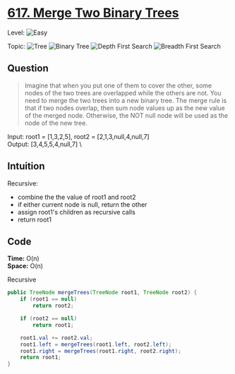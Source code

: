# [617. Merge Two Binary Trees](https://leetcode.com/problems/merge-two-binary-trees/)

Level:
![Easy](https://img.shields.io/badge/-Easy-00b300)

Topic:
![Tree](https://img.shields.io/badge/-Tree-70db70)
![Binary Tree](https://img.shields.io/badge/-Binary_Tree-5cd65c)
![Depth First Search](https://img.shields.io/badge/-Depth_First_Search-47d147)
![Breadth First Search](https://img.shields.io/badge/-Breadth_First_Search-33cc33)

## Question

> Imagine that when you put one of them to cover the other, some nodes of the two trees are overlapped while the others are not. You need to merge the two trees into a new binary tree. The merge rule is that if two nodes overlap, then sum node values up as the new value of the merged node. Otherwise, the NOT null node will be used as the node of the new tree.

Input: root1 = [1,3,2,5], root2 = [2,1,3,null,4,null,7] \
Output: [3,4,5,5,4,null,7] \

## Intuition

Recursive:

- combine the the value of root1 and root2
- if either current node is null, return the other
- assign root1's children as recursive calls
- return root1

## Code

**Time:** O(n) \
**Space:** O(n)

Recursive

```java
public TreeNode mergeTrees(TreeNode root1, TreeNode root2) {
    if (root1 == null)
        return root2;

    if (root2 == null)
        return root1;

    root1.val += root2.val;
    root1.left = mergeTrees(root1.left, root2.left);
    root1.right = mergeTrees(root1.right, root2.right);
    return root1;
}
```
